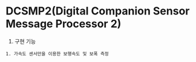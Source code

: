 # DCSMP2(Digital Companion Sensor Message Processor 2)

1. 구현 기능
```
1. 가속도 센서만을 이용한 보행속도 및 보폭 측정
```
